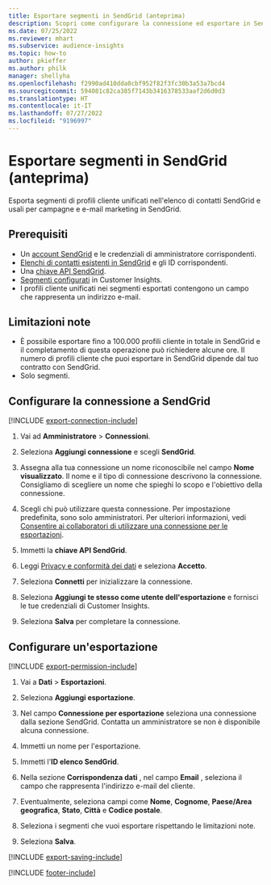 ```yaml
---
title: Esportare segmenti in SendGrid (anteprima)
description: Scopri come configurare la connessione ed esportare in SendGrid.
ms.date: 07/25/2022
ms.reviewer: mhart
ms.subservice: audience-insights
ms.topic: how-to
author: pkieffer
ms.author: philk
manager: shellyha
ms.openlocfilehash: f2990ad410dda0cbf952f82f3fc30b3a53a7bcd4
ms.sourcegitcommit: 594081c82ca385f7143b3416378533aaf2d6d0d3
ms.translationtype: HT
ms.contentlocale: it-IT
ms.lasthandoff: 07/27/2022
ms.locfileid: "9196997"
---
```

# <a name="export-segments-to-sendgrid-preview"></a>Esportare segmenti in SendGrid (anteprima)

Esporta segmenti di profili cliente unificati nell'elenco di contatti SendGrid e usali per campagne e e-mail marketing in SendGrid.

## <a name="prerequisites"></a>Prerequisiti

- Un [account SendGrid](https://sendgrid.com/) e le credenziali di amministratore corrispondenti.
- [Elenchi di contatti esistenti in SendGrid](https://sendgrid.com/docs/ui/managing-contacts/create-and-manage-contacts/#manage-contacts) e gli ID corrispondenti.
- Una [chiave API SendGrid](https://sendgrid.com/docs/ui/account-and-settings/api-keys/).
- [Segmenti configurati](segments.md) in Customer Insights.
- I profili cliente unificati nei segmenti esportati contengono un campo che rappresenta un indirizzo e-mail.

## <a name="known-limitations"></a>Limitazioni note

- È possibile esportare fino a 100.000 profili cliente in totale in SendGrid e il completamento di questa operazione può richiedere alcune ore. Il numero di profili cliente che puoi esportare in SendGrid dipende dal tuo contratto con SendGrid.
- Solo segmenti.

## <a name="set-up-connection-to-sendgrid"></a>Configurare la connessione a SendGrid

[!INCLUDE [export-connection-include](includes/export-connection-admn.md)]

1. Vai ad **Amministratore** > **Connessioni**.

1. Seleziona **Aggiungi connessione** e scegli **SendGrid**.

1. Assegna alla tua connessione un nome riconoscibile nel campo **Nome visualizzato**. Il nome e il tipo di connessione descrivono la connessione. Consigliamo di scegliere un nome che spieghi lo scopo e l'obiettivo della connessione.

1. Scegli chi può utilizzare questa connessione. Per impostazione predefinita, sono solo amministratori. Per ulteriori informazioni, vedi [Consentire ai collaboratori di utilizzare una connessione per le esportazioni](connections.md#allow-contributors-to-use-a-connection-for-exports).

1. Immetti la **chiave API SendGrid**.

1. Leggi [Privacy e conformità dei dati](connections.md#data-privacy-and-compliance) e seleziona **Accetto**.

1. Seleziona **Connetti** per inizializzare la connessione.

1. Seleziona **Aggiungi te stesso come utente dell'esportazione** e fornisci le tue credenziali di Customer Insights.

1. Seleziona **Salva** per completare la connessione.

## <a name="configure-an-export"></a>Configurare un'esportazione

[!INCLUDE [export-permission-include](includes/export-permission.md)]

1. Vai a **Dati** > **Esportazioni**.

1. Seleziona **Aggiungi esportazione**.

1. Nel campo **Connessione per esportazione** seleziona una connessione dalla sezione SendGrid. Contatta un amministratore se non è disponibile alcuna connessione.

1. Immetti un nome per l'esportazione.

1. Immetti l'**ID elenco SendGrid**.

1. Nella sezione **Corrispondenza dati** , nel campo **Email** , seleziona il campo che rappresenta l'indirizzo e-mail del cliente.

1. Eventualmente, seleziona campi come **Nome**, **Cognome**, **Paese/Area geografica**, **Stato**, **Città** e **Codice postale**.

1. Seleziona i segmenti che vuoi esportare rispettando le limitazioni note.

1. Seleziona **Salva**.

[!INCLUDE [export-saving-include](includes/export-saving.md)]

[!INCLUDE [footer-include](includes/footer-banner.md)]
